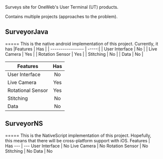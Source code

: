 Surveys site for OneWeb's User Terminal (UT) products. 

Contains multiple projects (approaches to the problem).

## SurveyorJava
=====
This is the native android implementation of this project.
Currently, it has
|Features | Has |
| -----------------	| -----:|
| User Interface | No |
| Live Camera | Yes	|
| Rotation Sensor | Yes	|
| Stitching | No |
| Data | No	|

| Features | Has |
| ------- |:----:|
| User Interface | No |
| Live Camera | Yes |
| Rotational Sensor | Yes |
| Stitching | No |
| Data | No |
## SurveyorNS
=====
This is the NativeScript implementation of this project. Hopefully, this means that there will be cross-platform support with iOS.
Features | Has
--- | ---
User Interface | No
Live Camera | No
Rotation Sensor | No
Stitching | No
Data | No
